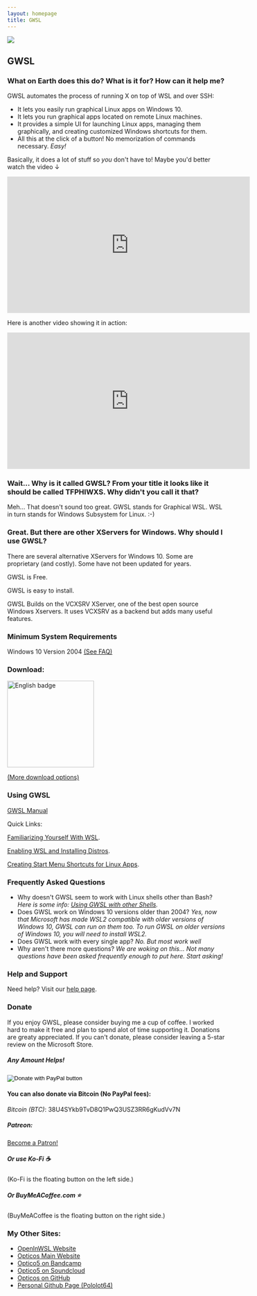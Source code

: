 ```yaml
---
layout: homepage
title: GWSL
---
```



<img src="https://opticos.github.io/gwsl/tutorials/banner.png" data-tilt-max="7.5" data-tilt-scale="1.025" data-tilt-speed="1000" data-tilt>

## GWSL

### What on Earth does this do? What is it for? How can it help me?

GWSL automates the process of running X on top of WSL and over SSH:
*  It lets you easily run graphical Linux apps on Windows 10.
*  It lets you run graphical apps located on remote Linux machines.
*  It provides a simple UI for launching Linux apps, managing them graphically, and creating customized Windows shortcuts for them.
*  All this at the click of a button! No memorization of commands necessary. *Easy!*

Basically, it does a lot of stuff so *you* don't have to! Maybe you'd better watch the video ↓

<div class="iframe-container">
  <iframe width="560" height="315" src="https://www.youtube.com/embed/VEbnVK70A0M" frameborder="0" allow="accelerometer; autoplay; encrypted-media; gyroscope; picture-in-picture" allowfullscreen></iframe>
</div>

Here is another video showing it in action:
<div class="iframe-container">
  <iframe width="560" height="315" src="https://www.youtube-nocookie.com/embed/S6GXBEQ5KzA" title="YouTube video player" frameborder="0" allow="accelerometer; autoplay; clipboard-write; encrypted-media; gyroscope; picture-in-picture" allowfullscreen></iframe>
</div>

### Wait... Why is it called GWSL? From your title it looks like it should be called TFPHIWXS. Why didn't you call it that?

Meh... That doesn't sound too great. GWSL stands for Graphical WSL. WSL in turn stands for Windows Subsystem for Linux. :-)

### Great. But there are other XServers for Windows. Why should I use GWSL?

There are several alternative XServers for Windows 10. Some are proprietary (and costly). Some have not been updated for years. 

GWSL is Free.

GWSL is easy to install.

GWSL Builds on the VCXSRV XServer, one of the best open source Windows Xservers. It uses VCXSRV as a backend but adds many useful features. 

### Minimum System Requirements

Windows 10 Version 2004 [(See FAQ)](#frequently-asked-questions)

### Download:

<a href='//www.microsoft.com/store/apps/9nl6kd1h33v3?cid=storebadge&ocid=badge'><img data-tilt-max="7.5" data-tilt-scale="1.025" data-tilt-speed="1000" data-tilt src='https://developer.microsoft.com/store/badges/images/English_get-it-from-MS.png' alt='English badge' width='200'/></a>

[(More download options)](https://opticos.github.io/gwsl/tutorials/download.html)

### Using GWSL

[GWSL Manual](./tutorials/manual.html)

Quick Links:

[Familiarizing Yourself With WSL](https://docs.microsoft.com/en-us/windows/wsl/about).

[Enabling WSL and Installing Distros](https://docs.microsoft.com/en-us/windows/wsl/install-win10).

[Creating Start Menu Shortcuts for Linux Apps](./tutorials/manual.html#using-the-gwsl-shortcut-creator).

<!--
TODO: [Prepare a Distro for X (Graphics Compatibility)](https://guides.github.com/features/mastering-markdown/).
TODO: [Enable Dbus (To Run Gnome Apps)](https://guides.github.com/features/mastering-markdown/).


#### More

Digging Deeper

TODO: [Frequently Asked Questions](./tutorials/shortcut.html).

[Creating a Linux App Shortcut on Windows](./tutorials/shortcut.html).

[Changing DPI Options](./tutorials/dpi.html).

TODO: [Changing the GTK Theme](https://guides.github.com/features/mastering-markdown/).

TODO: [Using the Integrated Linux App Launcher](https://guides.github.com/features/mastering-markdown/).

TODO: [Using Remote Linux Apps With X](https://guides.github.com/features/mastering-markdown/).

TODO: [Creating Windows Shortcuts for Remote Linux *Apps* With X](https://guides.github.com/features/mastering-markdown/).

TODO: [Creating Windows Shortcuts *ENTIRE* Remote Linux *Machines* With X](https://guides.github.com/features/mastering-markdown/).

Miscellaneous

[Installing a Graphical Linux Package Manager](./tutorials/package-managers.html).
What will happen when WSL2 gets official Wayland support? *I am just as excited about this as you are. Till it is available, GWSL will only function as an XServer. When Wayland is available, there will be an option to swicth between Wayland and X as a GWSL backend. The shortcut creator and app launcher will continue to work in the new Wayland mode.*
-->

### Frequently Asked Questions ###
*  Why doesn't GWSL seem to work with Linux shells other than Bash? *Here is some info: [Using GWSL with other Shells](./tutorials/manual.html#using-gwsl-with-other-shells).*
*  Does GWSL work on Windows 10 versions older than 2004? *Yes, now that Microsoft has made WSL2 compatible with older versions of Windows 10, GWSL can run on them too. To run GWSL on older versions of Windows 10, you will need to install WSL2.*
*  Does GWSL work with every single app? *No. But most work well*
*  Why aren't there more questions? *We are woking on this... Not many questions have been asked frequently enough to put here. Start asking!*


### Help and Support

Need help? Visit our [help page](https://opticos.github.io/gwsl/help.html).

### Donate ###

If you enjoy GWSL, please consider buying me a cup of coffee. I worked hard to make it free and plan to spend alot of time supporting it. Donations are greaty appreciated. If you can't donate, please consider leaving a 5-star review on the Microsoft Store.

##### Any Amount Helps!

<form action="https://www.paypal.com/donate" method="post" target="_top">
<input type="hidden" name="cmd" value="_donations" />
<input type="hidden" name="business" value="VV8W4XA2PZ5R8" />
<input type="hidden" name="item_name" value="GWSL Donation" />
<input type="hidden" name="currency_code" value="USD" />
<input type="image" src="https://www.paypalobjects.com/webstatic/en_US/i/buttons/cc-badges-ppmcvdam.png" border="0" name="submit" title="PayPal - The safer, easier way to pay online!" alt="Donate with PayPal button" />
<img alt="" border="0" src="https://www.paypal.com/en_US/i/scr/pixel.gif" width="1" height="1" />
</form>

#### You can also donate via Bitcoin (No PayPal fees):
_Bitcoin (BTC)_: 38U4SYkb9TvD8Q1PwQ3USZ3RR6gKudVv7N

##### Patreon:
<a href="https://www.patreon.com/bePatron?u=62158960" data-patreon-widget-type="become-patron-button">Become a Patron!</a><script async src="https://c6.patreon.com/becomePatronButton.bundle.js"></script>

##### Or use Ko-Fi ☕
<script type='text/javascript' src='https://ko-fi.com/widgets/widget_2.js'></script><script type='text/javascript'>kofiwidget2.init('Support Me on Ko-fi', '#e08a28', 'G2G24743G');kofiwidget2.draw();</script> 

(Ko-Fi is the floating button on the left side.)

##### Or BuyMeACoffee.com ⭐
<script type="text/javascript" src="https://cdnjs.buymeacoffee.com/1.0.0/button.prod.min.js" data-name="bmc-button" data-slug="optico5" data-color="#e08a28" data-emoji=""  data-font="Poppins" data-text="Donate: Buy me a coffee.com" data-outline-color="#000000" data-font-color="#ffffff" data-coffee-color="#FF7673" ></script>

(BuyMeACoffee is the floating button on the right side.)

<script src='https://storage.ko-fi.com/cdn/scripts/overlay-widget.js'></script>
<script>
  kofiWidgetOverlay.draw('optico5', {
    'type': 'floating-chat',
    'floating-chat.donateButton.text': 'Donate: Ko-Fi',
    'floating-chat.donateButton.background-color': '#f45d22',
    'floating-chat.donateButton.text-color': '#fff'
  });
</script>


<script data-name="BMC-Widget" data-cfasync="false" src="https://cdnjs.buymeacoffee.com/1.0.0/widget.prod.min.js" data-id="optico5" data-description="Support me on Buy me a coffee!" data-message="Donate on BuyMeACoffee.com" data-color="#FF813F" data-position="Right" data-x_margin="18" data-y_margin="18"></script>




### My Other Sites:
<!--*  [LinkedIn Profile](https://www.linkedin.com/in/paul-elliot-foy)-->
*  [OpenInWSL Website](https://opticos.github.io/openinwsl)
*  [Opticos Main Website](https://sites.google.com/bartimee.com/opticos-studios/home)
*  [Optico5 on Bandcamp](https://opticos.bandcamp.com/)
*  [Optico5 on Soundcloud](https://soundcloud.com/opticos)
*  [Opticos on GitHub](https://github.com/Opticos)
*  [Personal Github Page (Pololot64)](https://github.com/Pololot64)
